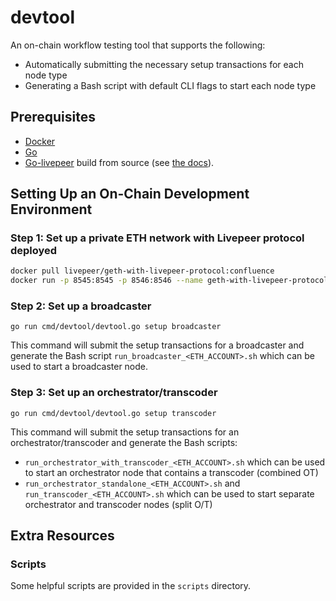 # devtool

An on-chain workflow testing tool that supports the following:

-   Automatically submitting the necessary setup transactions for each node type
-   Generating a Bash script with default CLI flags to start each node type

## Prerequisites

-   [Docker](https://docs.docker.com/get-docker/)
-   [Go](https://golang.org/doc/install)
-   [Go-livepeer](https://github.com/livepeer/go-livepeer) build from source (see [the docs](https://docs.livepeer.org/orchestrators/guides/install-go-livepeer#build-from-source)).

## Setting Up an On-Chain Development Environment

### Step 1: Set up a private ETH network with Livepeer protocol deployed

```bash
docker pull livepeer/geth-with-livepeer-protocol:confluence
docker run -p 8545:8545 -p 8546:8546 --name geth-with-livepeer-protocol livepeer/geth-with-livepeer-protocol:confluence
```

### Step 2: Set up a broadcaster

`go run cmd/devtool/devtool.go setup broadcaster`

This command will submit the setup transactions for a broadcaster and generate the Bash script
`run_broadcaster_<ETH_ACCOUNT>.sh` which can be used to start a broadcaster node.

### Step 3: Set up an orchestrator/transcoder

`go run cmd/devtool/devtool.go setup transcoder`

This command will submit the setup transactions for an orchestrator/transcoder and generate the Bash scripts:

-   `run_orchestrator_with_transcoder_<ETH_ACCOUNT>.sh` which can be used to start an orchestrator node that contains a transcoder (combined OT)
-   `run_orchestrator_standalone_<ETH_ACCOUNT>.sh` and `run_transcoder_<ETH_ACCOUNT>.sh` which can be used to start separate orchestrator and transcoder nodes (split O/T)

## Extra Resources

### Scripts

Some helpful scripts are provided in the `scripts` directory.
